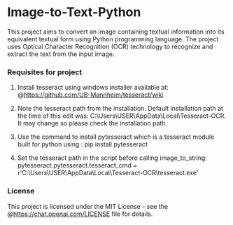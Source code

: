 # Image-to-Text-Python
This project aims to convert an image containing textual information into its equivalent textual form using Python programming language. The project uses Optical Character Recognition (OCR) technology to recognize and extract the text from the input image.

### Requisites for project
1. Install tesseract using windows installer available at: @https://github.com/UB-Mannheim/tesseract/wiki

2. Note the tesseract path from the installation. Default installation path at the time of this edit was: C:\Users\USER\AppData\Local\Tesseract-OCR. It may change so please check the installation path.

3. Use the command to install pytesseract which is a tesseract module built for python using :  pip install pytesseract

4. Set the tesseract path in the script before calling image_to_string:  
    pytesseract.pytesseract.tesseract_cmd = r'C:\Users\USER\AppData\Local\Tesseract-OCR\tesseract.exe'

### License

This project is licensed under the MIT License - see the @https://chat.openai.com/LICENSE file for details.
